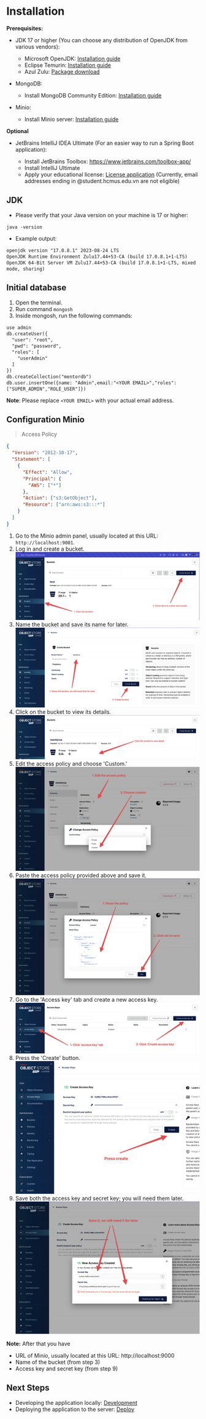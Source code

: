 # Installation

**Prerequisites:**

- JDK 17 or higher (You can choose any distribution of OpenJDK from various vendors):

  - Microsoft OpenJDK: [Installation guide](https://learn.microsoft.com/en-us/java/openjdk/install)
  - Eclipse Temurin: [Installation guide](https://adoptium.net/installation/)
  - Azul Zulu: [Package download](https://www.azul.com/downloads/?package=jdk#zulu)

- MongoDB:

  - Install MongoDB Community Edition: [Installation guide](https://www.mongodb.com/docs/manual/administration/install-community/)

- Minio:

  - Install Minio server: [Installation guide](https://min.io/download)

**Optional**

- JetBrains IntelliJ IDEA Ultimate (For an easier way to run a Spring Boot application):

  - Install JetBrains Toolbox: https://www.jetbrains.com/toolbox-app/
  - Install IntelliJ Ultimate
  - Apply your educational license: [License application](https://www.jetbrains.com/shop/eform/students) (Currently, email addresses ending in @student.hcmus.edu.vn are not eligible)

## JDK

- Please verify that your Java version on your machine is 17 or higher:

```shell
java -version
```

- Example output:

```shell
openjdk version "17.0.8.1" 2023-08-24 LTS
OpenJDK Runtime Environment Zulu17.44+53-CA (build 17.0.8.1+1-LTS)
OpenJDK 64-Bit Server VM Zulu17.44+53-CA (build 17.0.8.1+1-LTS, mixed mode, sharing)
```

## Initial database

1. Open the terminal.
2. Run command `mongosh`
3. Inside mongosh, run the following commands:

```shell
use admin
db.createUser({
  "user": "root",
  "pwd": "password",
  "roles": [
    "userAdmin"
  ]
})
db.createCollection("mentordb")
db.user.insertOne({name: "Admin",email:"<YOUR EMAIL>","roles": ["SUPER_ADMIN","ROLE_USER"]})
```

**Note**: Please replace `<YOUR EMAIL>` with your actual email address.

## Configuration Minio

> Access Policy

```json
{
  "Version": "2012-10-17",
  "Statement": [
    {
      "Effect": "Allow",
      "Principal": {
        "AWS": ["*"]
      },
      "Action": ["s3:GetObject"],
      "Resource": ["arn:aws:s3:::*"]
    }
  ]
}
```

1. Go to the Minio admin panel, usually located at this URL: `http://localhost:9001`.
2. Log in and create a bucket.
   ![Go to bucket](docs/imgs/install-minio/go-to-bucket.png)
3. Name the bucket and save its name for later.
   ![Name the bucket](docs/imgs/install-minio/name-the-bucket.png)
4. Click on the bucket to view its details.
   ![View detail bucket](docs/imgs/install-minio/view-detail-bucket.png)
5. Edit the access policy and choose 'Custom.'
   ![Edit access policy](docs/imgs/install-minio/edit-poliicy.png)
6. Paste the access policy provided above and save it.
   ![Save policy](docs/imgs/install-minio/save-policy.png)
7. Go to the 'Access key' tab and create a new access key.
   ![Create new access key](docs/imgs/install-minio/create-new-access-key.png)
8. Press the 'Create' button.
   ![Create access key](docs/imgs/install-minio/create-access-key.png)
9. Save both the access key and secret key; you will need them later.
   ![Save key](docs/imgs/install-minio/save-key.png)

**Note:** After that you have

- URL of Minio, usually located at this URL: http://localhost:9000
- Name of the bucket (from step 3)
- Access key and secret key (from step 9)

## Next Steps

- Developing the application locally: [Development](docs/Development.md)
- Deploying the application to the server: [Deploy](docs/Deploy.md)

```

```
